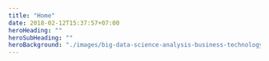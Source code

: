 ```yaml
---
title: "Home"
date: 2018-02-12T15:37:57+07:00
heroHeading: ""  
heroSubHeading: "" 
heroBackground: "./images/big-data-science-analysis-business-technology-concept-virtual-screen-203369761.jpg"
---
```


